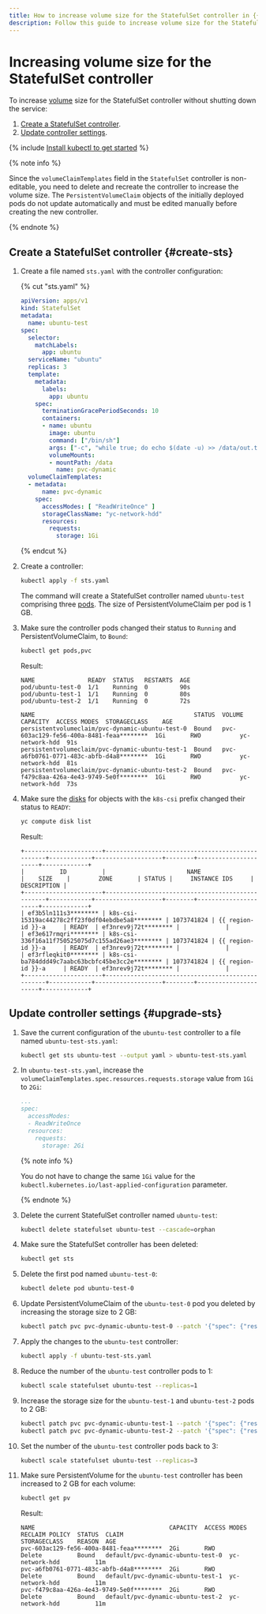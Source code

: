 ```yaml
---
title: How to increase volume size for the StatefulSet controller in {{ managed-k8s-full-name }}
description: Follow this guide to increase volume size for the StatefulSet controller.
---
```


# Increasing volume size for the StatefulSet controller


To increase [volume](../../concepts/volume.md) size for the StatefulSet controller without shutting down the service:
1. [Create a StatefulSet controller](#create-sts).
1. [Update controller settings](#upgrade-sts).

{% include [Install kubectl to get started](../../../_includes/managed-kubernetes/kubectl-before-you-begin.md) %}

{% note info %}

Since the `volumeClaimTemplates` field in the `StatefulSet` controller is non-editable, you need to delete and recreate the controller to increase the volume size. The `PersistentVolumeClaim` objects of the initially deployed pods do not update automatically and must be edited manually before creating the new controller.

{% endnote %}

## Create a StatefulSet controller {#create-sts}

1. Create a file named `sts.yaml` with the controller configuration:

   {% cut "sts.yaml" %}

   ```yaml
   apiVersion: apps/v1
   kind: StatefulSet
   metadata:
     name: ubuntu-test
   spec:
     selector:
       matchLabels:
         app: ubuntu
     serviceName: "ubuntu"
     replicas: 3
     template:
       metadata:
         labels:
           app: ubuntu
       spec:
         terminationGracePeriodSeconds: 10
         containers:
         - name: ubuntu
           image: ubuntu
           command: ["/bin/sh"]
           args: ["-c", "while true; do echo $(date -u) >> /data/out.txt; sleep 5; done"]
           volumeMounts:
           - mountPath: /data
             name: pvc-dynamic
     volumeClaimTemplates:
     - metadata:
         name: pvc-dynamic
       spec:
         accessModes: [ "ReadWriteOnce" ]
         storageClassName: "yc-network-hdd"
         resources:
           requests:
             storage: 1Gi
   ```

   {% endcut %}

1. Create a controller:

   ```bash
   kubectl apply -f sts.yaml
   ```

   The command will create a StatefulSet controller named `ubuntu-test` comprising three [pods](../../concepts/index.md#pod). The size of PersistentVolumeClaim per pod is 1 GB.
1. Make sure the controller pods changed their status to `Running` and PersistentVolumeClaim, to `Bound`:

   ```bash
   kubectl get pods,pvc
   ```

   Result:

   ```text
   NAME               READY  STATUS   RESTARTS  AGE
   pod/ubuntu-test-0  1/1    Running  0         90s
   pod/ubuntu-test-1  1/1    Running  0         80s
   pod/ubuntu-test-2  1/1    Running  0         72s

   NAME                                             STATUS  VOLUME                                    CAPACITY  ACCESS MODES  STORAGECLASS    AGE
   persistentvolumeclaim/pvc-dynamic-ubuntu-test-0  Bound   pvc-603ac129-fe56-400a-8481-feaa********  1Gi       RWO           yc-network-hdd  91s
   persistentvolumeclaim/pvc-dynamic-ubuntu-test-1  Bound   pvc-a6fb0761-0771-483c-abfb-d4a8********  1Gi       RWO           yc-network-hdd  81s
   persistentvolumeclaim/pvc-dynamic-ubuntu-test-2  Bound   pvc-f479c8aa-426a-4e43-9749-5e0f********  1Gi       RWO           yc-network-hdd  73s
   ```

1. Make sure the [disks](../../../compute/concepts/disk.md) for objects with the `k8s-csi` prefix changed their status to `READY`:

   ```bash
   yc compute disk list
   ```

   Result:

   ```text
   +----------------------+--------------------------------------------------+------------+-------------------+--------+----------------------+-------------+
   |          ID          |                       NAME                       |    SIZE    |        ZONE       | STATUS |     INSTANCE IDS     | DESCRIPTION |
   +----------------------+--------------------------------------------------+------------+-------------------+--------+----------------------+-------------+
   | ef3b5ln111s3******** | k8s-csi-15319ac44278c2ff23f0df04ebdbe5a8******** | 1073741824 | {{ region-id }}-a     | READY  | ef3nrev9j72t******** |             |
   | ef3e617rmqri******** | k8s-csi-336f16a11f750525075d7c155ad26ae3******** | 1073741824 | {{ region-id }}-a     | READY  | ef3nrev9j72t******** |             |
   | ef3rfleqkit0******** | k8s-csi-ba784ddd49c7aabc63bcbfc45be3cc2e******** | 1073741824 | {{ region-id }}-a     | READY  | ef3nrev9j72t******** |             |
   +----------------------+--------------------------------------------------+------------+-------------------+--------+----------------------+-------------+
   ```

## Update controller settings {#upgrade-sts}

1. Save the current configuration of the `ubuntu-test` controller to a file named `ubuntu-test-sts.yaml`:

   ```bash
   kubectl get sts ubuntu-test --output yaml > ubuntu-test-sts.yaml
   ```

1. In `ubuntu-test-sts.yaml`, increase the `volumeClaimTemplates.spec.resources.requests.storage` value from `1Gi` to `2Gi`:

   ```yaml
   ...
   spec:
     accessModes:
     - ReadWriteOnce
     resources:
       requests:
         storage: 2Gi
   ```

   {% note info %}

   You do not have to change the same `1Gi` value for the `kubectl.kubernetes.io/last-applied-configuration` parameter.

   {% endnote %}

1. Delete the current StatefulSet controller named `ubuntu-test`:

   ```bash
   kubectl delete statefulset ubuntu-test --cascade=orphan
   ```

1. Make sure the StatefulSet controller has been deleted:

   ```bash
   kubectl get sts
   ```

1. Delete the first pod named `ubuntu-test-0`:

   ```bash
   kubectl delete pod ubuntu-test-0
   ```

1. Update PersistentVolumeClaim of the `ubuntu-test-0` pod you deleted by increasing the storage size to 2 GB:

   ```bash
   kubectl patch pvc pvc-dynamic-ubuntu-test-0 --patch '{"spec": {"resources": {"requests": {"storage": "2Gi"}}}}'
   ```

1. Apply the changes to the `ubuntu-test` controller:

   ```bash
   kubectl apply -f ubuntu-test-sts.yaml
   ```

1. Reduce the number of the `ubuntu-test` controller pods to 1:

   ```bash
   kubectl scale statefulset ubuntu-test --replicas=1
   ```

1. Increase the storage size for the `ubuntu-test-1` and `ubuntu-test-2` pods to 2 GB:

   ```bash
   kubectl patch pvc pvc-dynamic-ubuntu-test-1 --patch '{"spec": {"resources": {"requests": {"storage": "2Gi"}}}}' && \
   kubectl patch pvc pvc-dynamic-ubuntu-test-2 --patch '{"spec": {"resources": {"requests": {"storage": "2Gi"}}}}'
   ```

1. Set the number of the `ubuntu-test` controller pods back to 3:

   ```bash
   kubectl scale statefulset ubuntu-test --replicas=3
   ```

1. Make sure PersistentVolume for the `ubuntu-test` controller has been increased to 2 GB for each volume:

   ```bash
   kubectl get pv
   ```

   Result:

   ```text
   NAME                                      CAPACITY  ACCESS MODES  RECLAIM POLICY  STATUS  CLAIM                              STORAGECLASS    REASON  AGE
   pvc-603ac129-fe56-400a-8481-feaa********  2Gi       RWO           Delete          Bound   default/pvc-dynamic-ubuntu-test-0  yc-network-hdd          11m
   pvc-a6fb0761-0771-483c-abfb-d4a8********  2Gi       RWO           Delete          Bound   default/pvc-dynamic-ubuntu-test-1  yc-network-hdd          11m
   pvc-f479c8aa-426a-4e43-9749-5e0f********  2Gi       RWO           Delete          Bound   default/pvc-dynamic-ubuntu-test-2  yc-network-hdd          11m
   ```